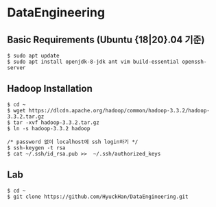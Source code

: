 # DataEngineering
## Basic Requirements (Ubuntu {18|20}.04 기준)
```
$ sudo apt update
$ sudo apt install openjdk-8-jdk ant vim build-essential openssh-server
```

## Hadoop Installation
```
$ cd ~
$ wget https://dlcdn.apache.org/hadoop/common/hadoop-3.3.2/hadoop-3.3.2.tar.gz
$ tar -xvf hadoop-3.3.2.tar.gz
$ ln -s hadoop-3.3.2 hadoop
```

```
/* password 없이 localhost에 ssh login하기 */
$ ssh-keygen -t rsa
$ cat ~/.ssh/id_rsa.pub >>  ~/.ssh/authorized_keys
```
## Lab
```
$ cd ~
$ git clone https://github.com/HyuckHan/DataEngineering.git
```

